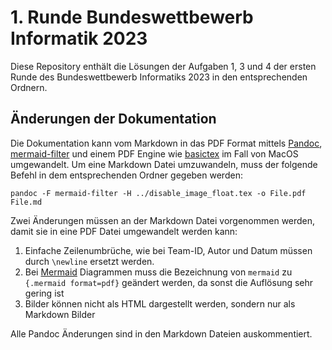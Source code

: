 # 1. Runde Bundeswettbewerb Informatik 2023

Diese Repository enthält die Lösungen der Aufgaben 1, 3 und 4 der ersten Runde des Bundeswettbewerb Informatiks 2023 in den entsprechenden Ordnern.

## Änderungen der Dokumentation

Die Dokumentation kann vom Markdown in das PDF Format mittels [Pandoc](https://github.com/jgm/pandoc?tab=readme-ov-file#pandoc), [mermaid-filter](https://github.com/raghur/mermaid-filter) und einem PDF Engine wie [basictex](https://tug.org/mactex/morepackages.html) im Fall von MacOS umgewandelt. Um eine Markdown Datei umzuwandeln, muss der folgende Befehl in dem entsprechenden Ordner gegeben werden:

```
pandoc -F mermaid-filter -H ../disable_image_float.tex -o File.pdf File.md
```

Zwei Änderungen müssen an der Markdown Datei vorgenommen werden, damit sie in eine PDF Datei umgewandelt werden kann:

1. Einfache Zeilenumbrüche, wie bei Team-ID, Autor und Datum müssen durch `\newline` ersetzt werden.
2. Bei [Mermaid](https://github.com/mermaid-js/mermaid) Diagrammen muss die Bezeichnung von `mermaid` zu `{.mermaid format=pdf}` geändert werden, da sonst die Auflösung sehr gering ist
3. Bilder können nicht als HTML dargestellt werden, sondern nur als Markdown Bilder

Alle Pandoc Änderungen sind in den Markdown Dateien auskommentiert.
